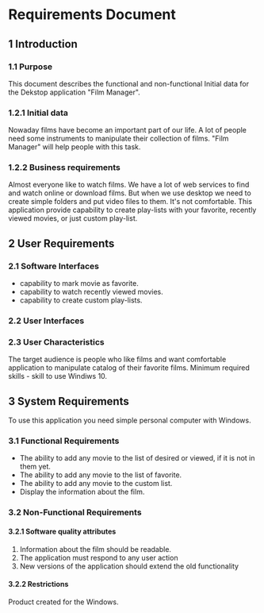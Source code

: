 # Requirements Document
## 1 Introduction  
### 1.1 Purpose
This document describes the functional and non-functional  Initial data for the Dekstop application "Film Manager".
### 1.2.1 Initial data
Nowaday films have become an important part of our life. A lot of people need some instruments to manipulate their collection
of films. "Film Manager" will help people with this task.
### 1.2.2 Business requirements
Almost everyone like to watch films. We have a lot of web services to find and watch online or download films. But when we use desktop we need to create simple folders and put video files to them. It's not comfortable. This application provide capability to create play-lists with your favorite, recently viewed movies, or just custom play-list.
## 2 User Requirements
### 2.1 Software Interfaces
- capability to mark movie as favorite.
- capability to watch recently viewed movies.
- capability to create custom play-lists.
### 2.2 User Interfaces

### 2.3 User Characteristics
The target audience is people who like films and want comfortable application to manipulate catalog of their favorite films. 
Minimum required skills - skill to use Windiws 10.
## 3 System Requirements
To use this application you need simple personal computer with Windows.
### 3.1 Functional Requirements
- The ability to add any movie to the list of desired or viewed, if it is not in them yet.
- The ability to add any movie to the list of favorite.
- The ability to add any movie to the custom list.
- Display the information about the film.
### 3.2 Non-Functional Requirements
#### 3.2.1 Software quality attributes
1. Information about the film should be readable.
2. The application must respond to any user action
3. New versions of the application should extend the old functionality
#### 3.2.2 Restrictions
Product created for the Windows.

